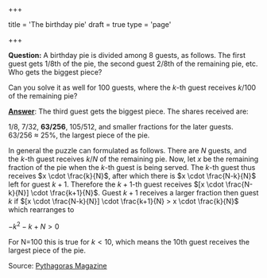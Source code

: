 +++

title = 'The birthday pie'
draft = true
type = 'page'

+++

**Question:** A birthday pie is divided among 8 guests, as follows. The first guest gets $1/8$th of the pie, the second guest $2/8$th of the remaining pie, etc. Who gets the biggest piece? 

Can you solve it as well for 100 guests, where the $k$-th guest receives $k/100$ of the remaining pie?

[**Answer**](/puzzles/birthday_pie/): The third guest gets the biggest piece. The shares received are:

1/8, 7/32, **63/256**, 105/512, and smaller fractions for the later guests. 63/256 $\approx$ 25%, the largest piece of the pie.

In general the puzzle can formulated as follows. There are $N$ guests, and the $k$-th guest receives $k/N$ of the remaining pie. Now, let $x$ be the remaining fraction of the pie when the $k$-th guest is being served. The $k$-th guest thus receives $x \cdot \frac{k}{N}$, after which there is $x \cdot \frac{N-k}{N}$ left for guest $k+1$. Therefore the $k+1$-th guest receives  $[x \cdot \frac{N-k}{N}] \cdot \frac{k+1}{N}$. Guest $k+1$ receives a larger fraction then guest $k$ if  $[x \cdot \frac{N-k}{N}] \cdot \frac{k+1}{N} > x \cdot \frac{k}{N}$ which rearranges to

$-k^2 -k + N > 0$

For N=100 this is true for $k < 10$, which means the 10th guest receives the largest piece of the pie.

Source: [Pythagoras Magazine](https://www.pyth.eu/) 

